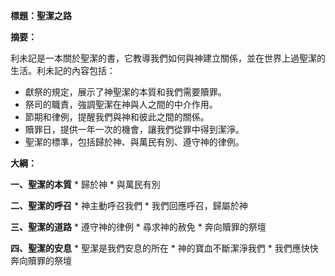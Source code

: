 **標題：聖潔之路**

**摘要：**

利未記是一本關於聖潔的書，它教導我們如何與神建立關係，並在世界上過聖潔的生活。利未記的內容包括：

* 獻祭的規定，展示了神聖潔的本質和我們需要贖罪。
* 祭司的職責，強調聖潔在神與人之間的中介作用。
* 節期和律例，提醒我們與神和彼此之間的關係。
* 贖罪日，提供一年一次的機會，讓我們從罪中得到潔淨。
* 聖潔的標準，包括歸於神、與萬民有別、遵守神的律例。

**大綱：**

**一、聖潔的本質**
    * 歸於神
    * 與萬民有別

**二、聖潔的呼召**
    * 神主動呼召我們
    * 我們回應呼召，歸屬於神

**三、聖潔的道路**
    * 遵守神的律例
    * 尋求神的赦免
    * 奔向贖罪的祭壇

**四、聖潔的安息**
    * 聖潔是我們安息的所在
    * 神的寶血不斷潔淨我們
    * 我們應快快奔向贖罪的祭壇